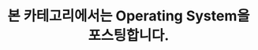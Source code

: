 ---
title: "본 카테고리에서는 Operating System을 포스팅합니다."
last_modified_at: 2025-09-05
categories:
  - Operating System
---
